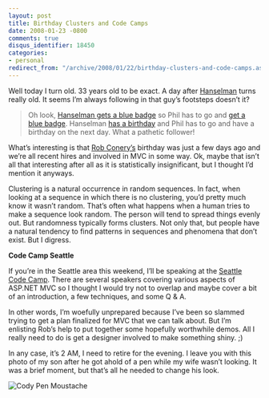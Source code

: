 ```yaml
---
layout: post
title: Birthday Clusters and Code Camps
date: 2008-01-23 -0800
comments: true
disqus_identifier: 18450
categories:
- personal
redirect_from: "/archive/2008/01/22/birthday-clusters-and-code-camps.aspx/"
---
```


Well today I turn old. 33 years old to be exact. A day after
[Hanselman](http://hanselman.com/blog/ "Scott Hanselman") turns really
old. It seems I’m always following in that guy’s footsteps doesn’t it?

> Oh look, [Hanselman gets a blue
> badge](http://www.hanselman.com/blog/BlueBadge.aspx "Hanselman hired by MS")
> so Phil has to go and [get a blue
> badge](http://haacked.com/archive/2007/09/17/why-is-microsoft-removing-my-mvp-status.aspx "Microsoft hires me").
> Hanselman [has a
> birthday](http://www.hanselman.com/blog/StandingOnTheirShouldersAndPayingItForward.aspx "Scott's Birthday")
> and Phil has to go and have a birthday on the next day. What a
> pathetic follower!

What’s interesting is that [Rob
Conery’s](http://blog.wekeroad.com/ "Rob Conery") birthday was just a
few days ago and we’re all recent hires and involved in MVC in some way.
Ok, maybe that isn’t all that interesting after all as it is
statistically insignificant, but I thought I’d mention it anyways.

Clustering is a natural occurrence in random sequences. In fact, when
looking at a sequence in which there is no clustering, you’d pretty much
know it wasn’t random. That’s often what happens when a human tries to
make a sequence look random. The person will tend to spread things
evenly out. But randomness typically forms clusters. Not only that, but
people have a natural tendency to find patterns in sequences and
phenomena that don’t exist. But I digress.

**Code Camp Seattle**

If you’re in the Seattle area this weekend, I’ll be speaking at the
[Seattle Code
Camp](https://seattle.codecamp.us/default.aspx "Seattle Code Camp").
There are several speakers covering various aspects of ASP.NET MVC so I
thought I would try not to overlap and maybe cover a bit of an
introduction, a few techniques, and some Q & A.

In other words, I’m woefully unprepared because I’ve been so slammed
trying to get a plan finalized for MVC that we can talk about. But I’m
enlisting Rob’s help to put together some hopefully worthwhile demos.
All I really need to do is get a designer involved to make something
shiny. ;)

In any case, it’s 2 AM, I need to retire for the evening. I leave you
with this photo of my son after he got ahold of a pen while my wife
wasn’t looking. It was a brief moment, but that’s all he needed to
change his look.

![Cody Pen
Moustache](http://haacked.com/images/haacked_com/WindowsLiveWriter/BirthdayClustersandCodeCamps_1EF5/Cody-Pen-Moustache_3.jpg)

